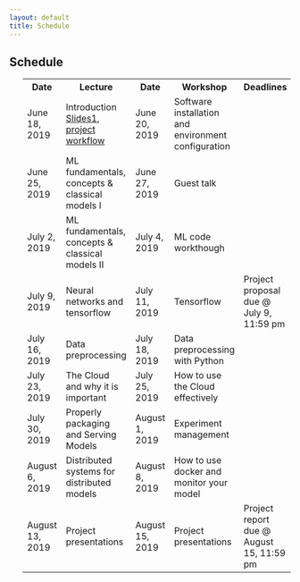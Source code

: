 ```yaml
---
layout: default
title: Schedule
---
```


<div class="home" id="home">
    <h2>Schedule</h2>
    <ul>
    <table>
    <tr>
        <th>Date</th>
        <th>Lecture</th> 
        <th>Date</th>
        <th>Workshop</th>
        <th>Deadlines</th>
    </tr>
    <tr>
        <td>June 18, 2019 </td>
        <td>Introduction <a target="_blank" href="https://chl7001-adl.github.io/CHL7001-Applied-Deep-Learning/lectures/lecture_1_introduction.pdf">Slides1</a>, <a target="_blank" href="https://chl7001-adl.github.io/CHL7001-Applied-Deep-Learning/lectures/lecture_1_ml_workflow.pdf">project workflow</a></td> 
        <td>June 20, 2019</td>
        <td>Software installation and environment configuration</td>
        <td></td>
    </tr>
    <tr>
        <td>June 25, 2019 </td>
        <td>ML fundamentals, concepts & classical models I</td> 
        <td>June 27, 2019</td>
        <td>Guest talk</td>
        <td></td>
    </tr>
    <tr>
        <td>July 2, 2019 </td>
        <td>ML fundamentals, concepts & classical models II</td> 
        <td>July 4, 2019</td>
        <td>ML code workthough</td>
        <td></td>
    </tr>
    <tr>
        <td>July 9, 2019 </td>
        <td>Neural networks and tensorflow</td> 
        <td>July 11, 2019</td>
        <td>Tensorflow</td>
        <td>Project proposal due @ July 9, 11:59 pm</td>
    </tr>
    <tr>
        <td>July 16, 2019 </td>
        <td>Data preprocessing</td> 
        <td>July 18, 2019</td>
        <td>Data preprocessing with Python</td>
        <td></td>
    </tr>
    <tr>
        <td>July 23, 2019 </td>
        <td>The Cloud and why it is important</td> 
        <td>July 25, 2019</td>
        <td>How to use the Cloud effectively</td>
        <td></td>
    </tr>
    <tr>
        <td>July 30, 2019 </td>
        <td>Properly packaging and Serving Models</td> 
        <td>August 1, 2019</td>
        <td>Experiment management </td>
        <td></td>
    </tr>
    <tr>
        <td>August 6, 2019 </td>
        <td>Distributed systems for distributed models</td> 
        <td>August 8, 2019</td>
        <td>How to use docker and monitor your model</td>
        <td></td>
    </tr>
    <tr>
        <td>August 13, 2019 </td>
        <td>Project presentations</td> 
        <td>August 15, 2019</td>
        <td>Project presentations</td>
        <td>Project report due @ August 15, 11:59 pm</td>
    </tr>
    </table>
</ul>
</div>
